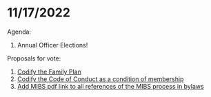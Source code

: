 # 11/17/2022

Agenda:

1. Annual Officer Elections!

Proposals for vote:

1. [Codify the Family Plan](https://docs.google.com/document/d/1z8\_cqycQU\_syKe6SOd1BwfXFHKL6HSbMAiwUbLhhhh8/edit?usp=sharing)
2. [Codify the Code of Conduct as a condition of membership](https://docs.google.com/document/d/130w8B1oKFju1pflGMx7Qz8noWKavh5GLNiDbgcNYw8A/edit?usp=sharing)
3. [Add MIBS pdf link to all references of the MIBS process in bylaws](https://docs.google.com/document/d/1DuiA2w\_Kyiqc5ksvsXVSksMyL7WG8cAPVrnZqAOViGM/edit?usp=sharing)
